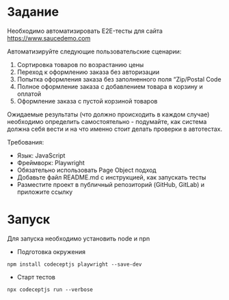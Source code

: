 # Задание
Необходимо автоматизировать E2E-тесты для сайта https://www.saucedemo.com

Автоматизируйте следующие пользовательские сценарии:
1. Сортировка товаров по возрастанию цены
2. Переход к оформлению заказа без авторизации
3. Попытка оформления заказа без заполненного поля “Zip/Postal Code
4. Полное оформление заказа с добавлением товара в корзину и оплатой
5. Оформление заказа с пустой корзиной товаров

Ожидаемые результаты (что должно происходить в каждом случае) необходимо определить самостоятельно - подумайте, как система должна себя вести и на что именно стоит делать проверки в автотестах.

Требования:
- Язык: JavaScript
- Фреймворк: Playwright
- Обязательно использовать Page Object подход
- Добавьте файл README.md с инструкцией, как запускать тесты
- Разместите проект в публичный репозиторий (GitHub, GitLab) и приложите ссылку


# Запуск

Для запуска необходимо установить node и npn

* Подготовка окружения
```
npm install codeceptjs playwright --save-dev
```

* Старт тестов 
```
npx codeceptjs run --verbose
```
